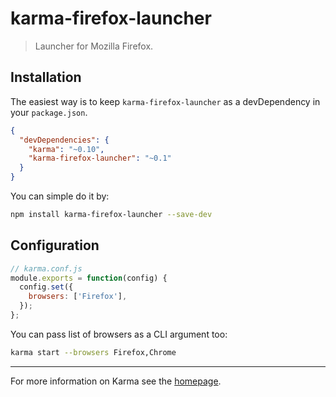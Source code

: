 # karma-firefox-launcher

> Launcher for Mozilla Firefox.

## Installation

The easiest way is to keep `karma-firefox-launcher` as a devDependency in your `package.json`.
```json
{
  "devDependencies": {
    "karma": "~0.10",
    "karma-firefox-launcher": "~0.1"
  }
}
```

You can simple do it by:
```bash
npm install karma-firefox-launcher --save-dev
```

## Configuration
```js
// karma.conf.js
module.exports = function(config) {
  config.set({
    browsers: ['Firefox'],
  });
};
```

You can pass list of browsers as a CLI argument too:
```bash
karma start --browsers Firefox,Chrome
```

----

For more information on Karma see the [homepage].


[homepage]: http://karma-runner.github.com
